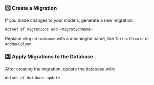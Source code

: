 ### **1️⃣ Create a Migration**

If you made changes to your models, generate a new migration:

```sh
dotnet ef migrations add <MigrationName>
```

Replace `<MigrationName>` with a meaningful name, like `InitialCreate` or `AddNewColumn`.

### **2️⃣ Apply Migrations to the Database**

After creating the migration, update the database with:

```sh
dotnet ef database update

```
